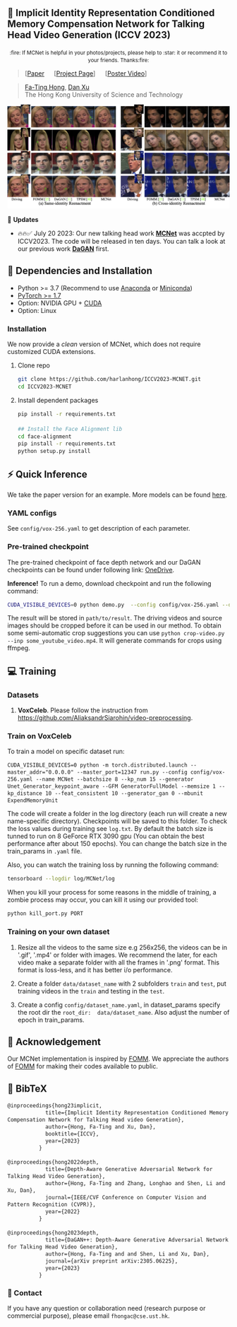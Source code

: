 
## :book: Implicit Identity Representation Conditioned Memory Compensation Network for Talking Head Video Generation (ICCV 2023)
<p align="center">
  <small>:fire: If MCNet is helpful in your photos/projects, please help to :star: it or recommend it to your friends. Thanks:fire:</small>
</p>


> [[Paper](https://arxiv.org/abs/2307.09906) &emsp; [[Project Page](https://harlanhong.github.io/publications/mcnet.html)]  &emsp; [[Poster Video](https://www.youtube.com/watch?v=nahsJNjWzGo&t=1s)]<br>
<!-- > [Fa-Ting Hong](https://harlanhong.github.io), [Longhao Zhang](https://dblp.org/pid/236/7382.html), [Li Shen](https://scholar.google.co.uk/citations?user=ABbCaxsAAAAJ&hl=en), [Dan Xu](https://www.danxurgb.net) <br> -->
<!-- > The Hong Kong University of Science and Technology, Alibaba Cloud -->
> [Fa-Ting Hong](https://harlanhong.github.io), [Dan Xu](https://www.danxurgb.net) <br>
> The Hong Kong University of Science and Technology<br>


<p align="center">
  <img src="assets/compare-same-id.png">
</p>


:triangular_flag_on_post: **Updates** 
- :fire::fire::white_check_mark: July 20 2023: Our new talking head work **[MCNet](https://harlanhong.github.io/publications/mcnet.html)** was accpted by ICCV2023. The code will be released in ten days. You can talk a look at our previous work **[DaGAN](https://harlanhong.github.io/publications/dagan.html)** first.




## :wrench: Dependencies and Installation

- Python >= 3.7 (Recommend to use [Anaconda](https://www.anaconda.com/download/#linux) or [Miniconda](https://docs.conda.io/en/latest/miniconda.html))
- [PyTorch >= 1.7](https://pytorch.org/)
- Option: NVIDIA GPU + [CUDA](https://developer.nvidia.com/cuda-downloads)
- Option: Linux

### Installation
We now provide a *clean* version of MCNet, which does not require customized CUDA extensions. <br>

1. Clone repo

    ```bash
    git clone https://github.com/harlanhong/ICCV2023-MCNET.git
    cd ICCV2023-MCNET
    ```

2. Install dependent packages

    ```bash
    pip install -r requirements.txt

    ## Install the Face Alignment lib
    cd face-alignment
    pip install -r requirements.txt
    python setup.py install
    ```
## :zap: Quick Inference

We take the paper version for an example. More models can be found [here](https://hkustconnect-my.sharepoint.com/:f:/g/personal/fhongac_connect_ust_hk/EjfeXuzwo3JMn7s0oOPN_q0B81P5Wgu_kbYJAh7uSAKS2w?e=KaQcPk).

### YAML configs
See ```config/vox-256.yaml``` to get description of each parameter.

### Pre-trained checkpoint
The pre-trained checkpoint of face depth network and our DaGAN checkpoints can be found under following link: [OneDrive]().

**Inference!**
To run a demo, download checkpoint and run the following command:

```bash
CUDA_VISIBLE_DEVICES=0 python demo.py  --config config/vox-256.yaml --driving_video path/to/driving --source_image path/to/source --checkpoint path/to/checkpoint --relative --adapt_scale --kp_num 15 --generator Unet_Generator_keypoint_aware --result_video path/to/result --mbunit ExpendMemoryUnit --memsize 1 
```
<!-- python demo.py  --config config/vox-256.yaml --driving_video /data/fhongac/origDataset/vox1/train/id10686#zDkgVesX7NU#001423#001797.mp4 --checkpoint checkpoints/00000099-checkpoint.pth.tar --relative --adapt_scale --kp_num 15 --generator Unet_Generator_keypoint_aware --result_video synthetic_2.mp4  --source_image /data/fhongac/origDataset/vox1_frames/train/id10686#zDkgVesX7NU#001423#001797.mp4/0000000.png --mbunit ExpendMemoryUnit --memsize 1  -->

The result will be stored in ```path/to/result```. The driving videos and source images should be cropped before it can be used in our method. To obtain some semi-automatic crop suggestions you can use ```python crop-video.py --inp some_youtube_video.mp4```. It will generate commands for crops using ffmpeg. 



## :computer: Training


### Datasets
 
1) **VoxCeleb**. Please follow the instruction from https://github.com/AliaksandrSiarohin/video-preprocessing.

### Train on VoxCeleb
To train a model on specific dataset run:
```
CUDA_VISIBLE_DEVICES=0 python -m torch.distributed.launch --master_addr="0.0.0.0" --master_port=12347 run.py --config config/vox-256.yaml --name MCNet --batchsize 8 --kp_num 15 --generator Unet_Generator_keypoint_aware --GFM GeneratorFullModel --memsize 1 --kp_distance 10 --feat_consistent 10 --generator_gan 0 --mbunit ExpendMemoryUnit
```

The code will create a folder in the log directory (each run will create a new name-specific directory).
Checkpoints will be saved to this folder.
To check the loss values during training see ```log.txt```.
By default the batch size is tunned to run on 8 GeForce RTX 3090 gpu (You can obtain the best performance after about 150 epochs). You can change the batch size in the train_params in ```.yaml``` file.


Also, you can watch the training loss by running the following command:
```bash
tensorboard --logdir log/MCNet/log
```
When you kill your process for some reasons in the middle of training, a zombie process may occur, you can kill it using our provided tool:
 ```bash
python kill_port.py PORT
```

### Training on your own dataset
1) Resize all the videos to the same size e.g 256x256, the videos can be in '.gif', '.mp4' or folder with images.
We recommend the later, for each video make a separate folder with all the frames in '.png' format. This format is loss-less, and it has better i/o performance.

2) Create a folder ```data/dataset_name``` with 2 subfolders ```train``` and ```test```, put training videos in the ```train``` and testing in the ```test```.

3) Create a config ```config/dataset_name.yaml```, in dataset_params specify the root dir the ```root_dir:  data/dataset_name```. Also adjust the number of epoch in train_params.



## :scroll: Acknowledgement

 Our MCNet implementation is inspired by [FOMM](https://github.com/AliaksandrSiarohin/first-order-model). We appreciate the authors of [FOMM](https://github.com/AliaksandrSiarohin/first-order-model) for making their codes available to public.

## :scroll: BibTeX

```
@inproceedings{hong23implicit,
            title={Implicit Identity Representation Conditioned Memory Compensation Network for Talking Head video Generation},
            author={Hong, Fa-Ting and Xu, Dan},
            booktitle={ICCV},
            year={2023}
          }

@inproceedings{hong2022depth,
            title={Depth-Aware Generative Adversarial Network for Talking Head Video Generation},
            author={Hong, Fa-Ting and Zhang, Longhao and Shen, Li and Xu, Dan},
            journal={IEEE/CVF Conference on Computer Vision and Pattern Recognition (CVPR)},
            year={2022}
          }

@inproceedings{hong2023depth,
            title={DaGAN++: Depth-Aware Generative Adversarial Network for Talking Head Video Generation},
            author={Hong, Fa-Ting and and Shen, Li and Xu, Dan},
            journal={arXiv preprint arXiv:2305.06225},
            year={2023}
          }
```

### :e-mail: Contact

If you have any question or collaboration need (research purpose or commercial purpose), please email `fhongac@cse.ust.hk`.